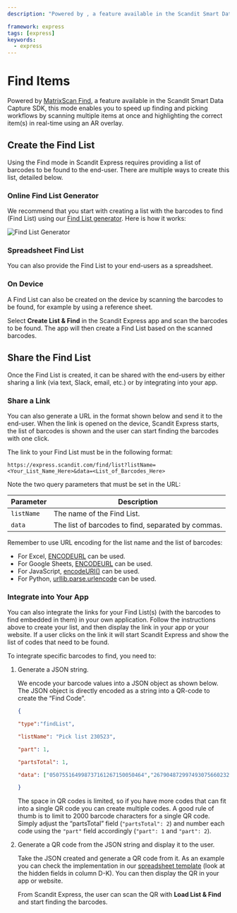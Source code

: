 ```yaml
---
description: "Powered by , a feature available in the Scandit Smart Data Capture SDK, this mode enables you to speed up finding and picking workflows by scanning multiple items at once and highlighting the correct item(s) in real-time using an AR overlay.                                                           "

framework: express
tags: [express]
keywords:
  - express
---
```


# Find Items

Powered by [MatrixScan Find](https://www.scandit.com/products/matrixscan-find/), a feature available in the Scandit Smart Data Capture SDK, this mode enables you to speed up finding and picking workflows by scanning multiple items at once and highlighting the correct item(s) in real-time using an AR overlay.

## Create the Find List

Using the Find mode in Scandit Express requires providing a list of barcodes to be found to the end-user. There are multiple ways to create this list, detailed below.

### Online Find List Generator

We recommend that you start with creating a list with the barcodes to find (Find List) using our [Find List generator](https://express.scandit.com/find/list/generator/). Here is how it works:

![Find List Generator](/img/express/find-list-generator.png)

### Spreadsheet Find List

You can also provide the Find List to your end-users as a spreadsheet.

### On Device

A Find List can also be created on the device by scanning the barcodes to be found, for example by using a reference sheet.

Select **Create List & Find** in the Scandit Express app and scan the barcodes to be found. The app will then create a Find List based on the scanned barcodes.

## Share the Find List

Once the Find List is created, it can be shared with the end-users by either sharing a link (via text, Slack, email, etc.) or by integrating into your app.

### Share a Link

You can also generate a URL in the format shown below and send it to the end-user. When the link is opened on the device, Scandit Express starts, the list of barcodes is shown and the user can start finding the barcodes with one click.

The link to your Find List must be in the following format:

```http
https://express.scandit.com/find/list?listName=<Your_List_Name_Here>&data=<List_of_Barcodes_Here>
``` 

Note the two query parameters that must be set in the URL:

| Parameter | Description |
| --- | --- |
| `listName` | The name of the Find List. |
| `data` | The list of barcodes to find, separated by commas. |


Remember to use URL encoding for the list name and the list of barcodes:

- For Excel, [ENCODEURL](https://support.microsoft.com/en-au/office/encodeurl-function-07c7fb90-7c60-4bff-8687-fac50fe33d0e) can be used.
- For Google Sheets, [ENCODEURL](https://support.google.com/docs/answer/9199778?hl=en) can be used.
- For JavaScript, [encodeURI()](https://developer.mozilla.org/en-US/docs/Web/JavaScript/Reference/Global_Objects/encodeURI) can be used.
- For Python, [urllib.parse.urlencode](https://docs.python.org/3/library/urllib.parse.html#urllib.parse.urlencode) can be used.

### Integrate into Your App

You can also integrate the links for your Find List(s) (with the barcodes to find embedded in them) in your own application. Follow the instructions above to create your list, and then display the link in your app or your website. If a user clicks on the link it will start Scandit Express and show the list of codes that need to be found.

 To integrate specific barcodes to find, you need to:

1. Generate a JSON string.

    We encode your barcode values into a JSON object as shown below. The JSON object is directly encoded as a string into a QR-code to create the “Find Code”.

    ```json
    {

    "type":"findList", 

    "listName": "Pick list 230523", 

    "part": 1, 

    "partsTotal": 1, 

    "data": ["050755164998737161267150050464","267904872997493075660232174005","003599442103692589922600168806","794304938682592584917910934794","067998913805565298544505960433","429412684815666169331665683721","629486918747410911816814820923","918501883962214718784809774935","771678071143373996836361503435","535726211992040548851819865224"] 

    }
    ```

    The space in QR codes is limited, so if you have more codes that can fit into a single QR code you can create multiple codes. A good rule of thumb is to limit to 2000 barcode characters for a single QR code. Simply adjust the “partsTotal” field (`"partsTotal": 2`) and number each code using the `"part"` field accordingly (`"part": 1` and `"part": 2`).

2. Generate a QR code from the JSON string and display it to the user.

    Take the JSON created and generate a QR code from it. As an example you can check the implementation in our [spreadsheet template](https://docs.google.com/spreadsheets/d/1Aj0lDEaS6Kh3-8rWlxPOdnuoYcpzXH5OH4SsmvGIyaE/edit#gid=1367552303) (look at the hidden fields in column D-K). You can then display the QR in your app or website.
    
    From Scandit Express, the user can scan the QR with **Load List & Find** and start finding the barcodes.